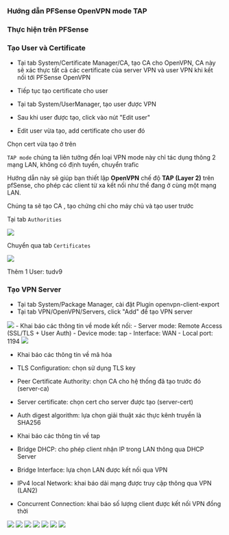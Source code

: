 ### Hướng dẫn PFSense OpenVPN mode TAP
### Thực hiện trên PFSense
### Tạo User và Certificate

- Tại tab System/Certificate Manager/CA, tạo CA cho OpenVPN, CA này sẽ xác thực tất cả các certificate của server VPN và user VPN khi kết nối tới PFSense OpenVPN
- Tiếp tục tạo certificate cho user
- Tại tab System/UserManager, tạo user được VPN
- Sau khi user được tạo, click vào nút "Edit user"

- Edit user vừa tạo, add certificate cho user đó

 Chọn cert vừa tạo ở trên

``TAP mode`` chúng ta liên tưởng đến loại VPN mode này chỉ tác dụng thông 2 mạng LAN, không có định tuyến, chuyển trafic

Hướng dẫn này sẽ giúp bạn thiết lập **OpenVPN** chế độ **TAP (Layer 2)** trên pfSense, cho phép các client từ xa kết nối như thể đang ở cùng một mạng LAN.

Chúng ta sẽ tạo CA , tạo chứng chỉ cho máy chủ và tạo user trước

Tại tab ``Authorities``

  <img src="pFsenseimages/Screenshot_128.png">

Chuyển qua tab ``Certificates``

  <img src="pFsenseimages/Screenshot_129.png">

Thêm 1 User: tudv9

### Tạo VPN Server
- Tại tab System/Package Manager, cài đặt Plugin openvpn-client-export
-  Tại tab VPN/OpenVPN/Servers, click "Add" để tạo VPN server
  <img src="pFsenseimages/Screenshot_120.png">
-  Khai báo các thông tin về mode kết nối:
  - Server mode: Remote Access (SSL/TLS + User Auth)
  - Device mode: tap
  - Interface: WAN
  - Local port: 1194   
  <img src="pFsenseimages/Screenshot_119.png">

 - Khai báo các thông tin về mã hóa
  - TLS Configuration: chọn sử dụng TLS key
  - Peer Certificate Authority: chọn CA cho hệ thống đã tạo trước đó (server-ca)
  - Server certificate: chọn cert cho server được tạo (server-cert)
 
  - Auth digest algorithm: lựa chọn giải thuật xác thực kênh truyền là SHA256

 - Khai báo các thông tin về tap
  - Bridge DHCP: cho phép client nhận IP trong LAN thông qua DHCP Server
  - Bridge Interface: lựa chọn LAN được kết nối qua VPN
  - IPv4 local Network: khai báo dải mạng được truy cập thông qua VPN (LAN2)
  - Concurrent Connection: khai báo số lượng client được kết nối VPN đồng thời


  <img src="pFsenseimages/Screenshot_121.png">
  <img src="pFsenseimages/Screenshot_122.png">
  <img src="pFsenseimages/Screenshot_123.png">
  <img src="pFsenseimages/Screenshot_124.png">
  <img src="pFsenseimages/Screenshot_125.png">
  <img src="pFsenseimages/Screenshot_126.png">

  <img src="pFsenseimages/Screenshot_127.png">